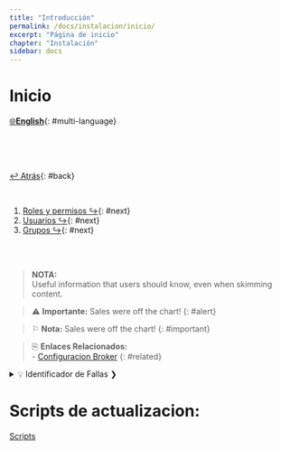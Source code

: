 ```yaml
---
title: "Introducción"
permalink: /docs/instalacion/inicio/
excerpt: "Página de inicio"
chapter: "Instalación" 
sidebar: docs
---
```


# Inicio

[🌐**English**](08-ema_server_installation.html){: #multi-language}

<br>
<br>
<br>




[↩ Atrás](../03-instalacion_consola_web/01-instalacion_consola_adm.html){: #back}

<br>

1. [Roles y permisos ↪](../03-instalacion_consola_web/01-instalacion_consola_adm.html){: #next}
2. [Usuarios ↪](../03-instalacion_consola_web/01-instalacion_consola_adm.html){: #next}
3. [Grupos ↪](../03-instalacion_consola_web/01-instalacion_consola_adm.html){: #next}


<br>
<br>

> **NOTA:** <br> Useful information that users should know, even when skimming content.

> ⚠  **Importante:** Sales were off the chart!
{: #alert}

> ⚐  **Nota:** Sales were off the chart!
{: #important}

> ⎘  **Enlaces Relacionados:** <br> - [Configuracion Broker](../08-instalacion_broker/02-configuracion_broker.html)
{: #related}

<details> 
<summary>💡 Identificador de Fallas ❯ </summary>
<br>
  Estos problemas se conocen como conflictos y se presentan cuando alguno de los valores que el agente registra periódicamente al servidor (marca de hardware, 
  identificación asignada por el servidor o token dinámico) no coincide con el que el servidor espera. Entonces se bloquean permanentemente las solicitudes de 
  este equipo y se muestra un conflicto en la hoja de vida respectiva en la consola.  
</details>

#  Scripts de actualizacion:

[Scripts](https://download.arandasoft.com/UTILIDADES/Scrips_asdk/Script.zip)
